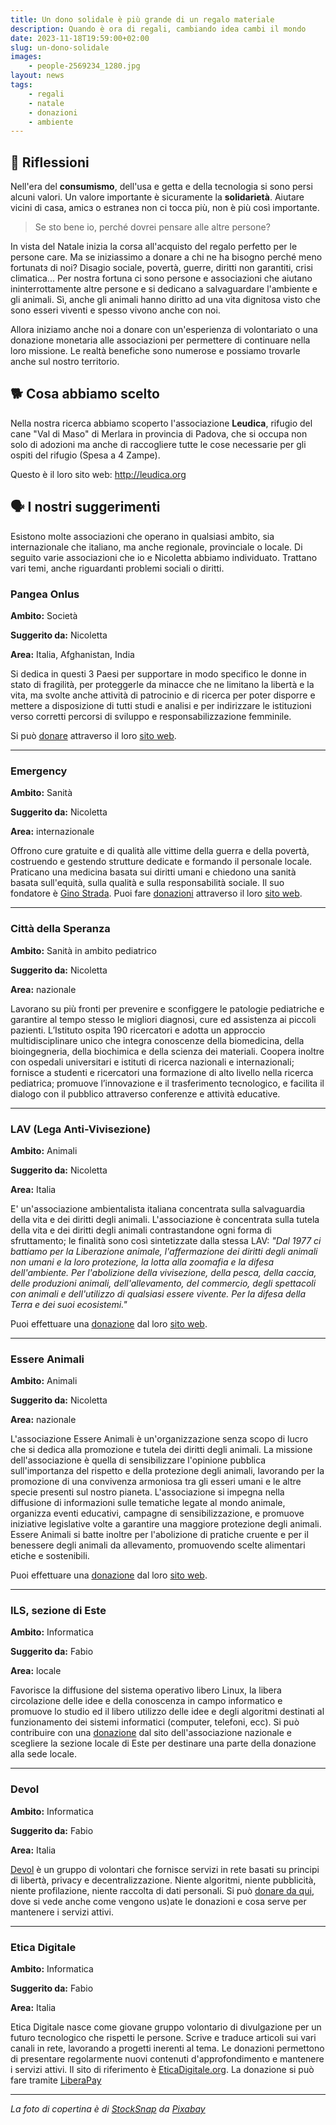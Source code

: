 ```yaml
---
title: Un dono solidale è più grande di un regalo materiale
description: Quando è ora di regali, cambiando idea cambi il mondo
date: 2023-11-18T19:59:00+02:00
slug: un-dono-solidale
images:
    - people-2569234_1280.jpg
layout: news
tags:
    - regali
    - natale
    - donazioni
    - ambiente
---
```


## 🙇 Riflessioni

Nell'era del **consumismo**, dell'usa e getta e della tecnologia si sono persi alcuni valori. Un valore importante è sicuramente la **solidarietà**. Aiutare vicini di casa, amicɜ o estraneɜ non ci tocca più, non è più così importante.

> Se sto bene io, perché dovrei pensare alle altre persone?

In vista del Natale inizia la corsa all'acquisto del regalo perfetto per le persone care. Ma se iniziassimo a donare a chi ne ha bisogno perché meno fortunatɜ di noi? Disagio sociale, povertà, guerre, diritti non garantiti, crisi climatica... Per nostra fortuna ci sono persone e associazioni che aiutano ininterrottamente altre persone e si dedicano a salvaguardare l'ambiente e gli animali. Sì, anche gli animali hanno diritto ad una vita dignitosa visto che sono esseri viventi e spesso vivono anche con noi.

Allora iniziamo anche noi a donare con un'esperienza di volontariato o una donazione monetaria alle associazioni per permettere di continuare nella loro missione. Le realtà benefiche sono numerose e possiamo trovarle anche sul nostro territorio.


## 🐕 Cosa abbiamo scelto

Nella nostra ricerca abbiamo scoperto l'associazione **Leudica**, rifugio del cane "Val di Maso" di Merlara in provincia di Padova, che si occupa non solo di adozioni ma anche di raccogliere tutte le cose necessarie per gli ospiti del rifugio (Spesa a 4 Zampe).

Questo è il loro sito web: http://leudica.org



## 🗣️ I nostri suggerimenti

Esistono molte associazioni che operano in qualsiasi ambito, sia internazionale che italiano, ma anche regionale, provinciale o locale. Di seguito varie associazioni che io e Nicoletta abbiamo individuato. Trattano vari temi, anche riguardanti problemi sociali o diritti.


### Pangea Onlus

**Ambito:** Società

**Suggerito da:** Nicoletta

**Area:** Italia, Afghanistan, India

Si dedica in questi 3 Paesi per supportare in modo specifico le donne in stato di fragilità, per proteggerle da minacce che ne limitano la libertà e la vita, ma svolte anche attività di patrocinio e di ricerca per poter disporre e mettere a disposizione di tutti studi e analisi e per indirizzare le istituzioni verso corretti percorsi di sviluppo e responsabilizzazione femminile.

Si può [donare](https://pangeaonlus.org/contributo/dona-ora/) attraverso il loro [sito web](https://pangeaonlus.org/).

---

### Emergency

**Ambito:** Sanità

**Suggerito da:** Nicoletta

**Area:** internazionale

Offrono cure gratuite e di qualità alle vittime della guerra e della povertà, costruendo e gestendo strutture dedicate e formando il personale locale. Praticano una medicina basata sui diritti umani e chiedono una sanità basata sull'equità, sulla qualità e sulla responsabilità sociale. Il suo fondatore è [Gino Strada](https://it.wikipedia.org/wiki/Gino_Strada). Puoi fare [donazioni](https://sostieni.emergency.it/index.php?idc=SA.GEN.WEB.SITO) attraverso il loro [sito web](https://www.emergency.it/).

---

### Città della Speranza

**Ambito:** Sanità in ambito pediatrico

**Suggerito da:** Nicoletta

**Area:** nazionale

Lavorano su più fronti per prevenire e sconfiggere le patologie pediatriche e garantire al tempo stesso le migliori diagnosi, cure ed assistenza ai piccoli pazienti. L’Istituto ospita 190 ricercatori e adotta un approccio multidisciplinare unico che integra conoscenze della biomedicina, della bioingegneria, della biochimica e della scienza dei materiali. Coopera inoltre con ospedali universitari e istituti di ricerca nazionali e internazionali; fornisce a studenti e ricercatori una formazione di alto livello nella ricerca pediatrica; promuove l’innovazione e il trasferimento tecnologico, e facilita il dialogo con il pubblico attraverso conferenze e attività educative.

---

### LAV (Lega Anti-Vivisezione)

**Ambito:** Animali

**Suggerito da:** Nicoletta

**Area:** Italia

E' un'associazione ambientalista italiana concentrata sulla salvaguardia della vita e dei diritti degli animali. L'associazione è concentrata sulla tutela della vita e dei diritti degli animali contrastandone ogni forma di sfruttamento; le finalità sono così sintetizzate dalla stessa LAV:
*"Dal 1977 ci battiamo per la Liberazione animale, l'affermazione dei diritti degli animali non umani e la loro protezione, la lotta alla zoomafia e la difesa dell'ambiente. Per l'abolizione della vivisezione, della pesca, della caccia, delle produzioni animali, dell'allevamento, del commercio, degli spettacoli con animali e dell'utilizzo di qualsiasi essere vivente. Per la difesa della Terra e dei suoi ecosistemi."*

Puoi effettuare una [donazione](https://www.lav.it/donazione) dal loro [sito web](https://www.lav.it/).

---

### Essere Animali

**Ambito:** Animali

**Suggerito da:** Nicoletta

**Area:** nazionale

L'associazione Essere Animali è un'organizzazione senza scopo di lucro che si dedica alla promozione e tutela dei diritti degli animali. La missione dell'associazione è quella di sensibilizzare l'opinione pubblica sull'importanza del rispetto e della protezione degli animali, lavorando per la promozione di una convivenza armoniosa tra gli esseri umani e le altre specie presenti sul nostro pianeta. L'associazione si impegna nella diffusione di informazioni sulle tematiche legate al mondo animale, organizza eventi educativi, campagne di sensibilizzazione, e promuove iniziative legislative volte a garantire una maggiore protezione degli animali. Essere Animali si batte inoltre per l'abolizione di pratiche cruente e per il benessere degli animali da allevamento, promuovendo scelte alimentari etiche e sostenibili.

Puoi effettuare una [donazione](https://www.essereanimali.org/sostienici/) dal loro [sito web](https://www.essereanimali.org/).

---

### ILS, sezione di Este

**Ambito:** Informatica

**Suggerito da:** Fabio

**Area:** locale


Favorisce la diffusione del sistema operativo libero Linux, la libera circolazione delle idee e della conoscenza in campo informatico e promuove lo studio ed il libero utilizzo delle idee e degli algoritmi destinati al funzionamento dei sistemi informatici (computer, telefoni, ecc). Si può contribuire con una [donazione](https://ilsmanager.linux.it/ng/register) dal sito dell'associazione nazionale e scegliere la sezione locale di Este per destinare una parte della donazione alla sede locale.

---

### Devol

**Ambito:** Informatica

**Suggerito da:** Fabio

**Area:** Italia

[Devol](https://devol.it) è un gruppo di volontari che fornisce servizi in rete basati su principi di libertà, privacy e decentralizzazione. Niente algoritmi, niente pubblicità, niente profilazione, niente raccolta di dati personali. Si può [donare da qui](https://ko-fi.com/devol), dove si vede anche come vengono us)ate le donazioni e cosa serve per mantenere i servizi attivi.

---

### Etica Digitale

**Ambito:** Informatica

**Suggerito da:** Fabio

**Area:** Italia

Etica Digitale nasce come giovane gruppo volontario di divulgazione per un futuro tecnologico che rispetti le persone. Scrive e traduce articoli sui vari canali in rete, lavorando a progetti inerenti al tema. Le donazioni permettono di presentare regolarmente nuovi contenuti d'approfondimento e mantenere i servizi attivi. Il sito di riferimento è [EticaDigitale.org](https://eticadigitale.org/). La donazione si può fare tramite [LiberaPay](https://liberapay.com/EticaDigitale)


---

*La foto di copertina è di [StockSnap](https://pixabay.com/it/users/stocksnap-894430/?utm_source=link-attribution&utm_medium=referral&utm_campaign=image&utm_content=2569234) da [Pixabay](https://pixabay.com/it//?utm_source=link-attribution&utm_medium=referral&utm_campaign=image&utm_content=2569234)*